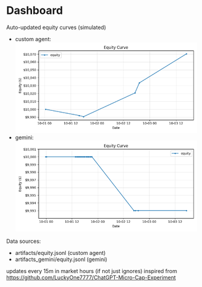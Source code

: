 # Dashboard

Auto-updated equity curves (simulated)

- custom agent: ![Equity Curve](artifacts/equity.png?v=6cd8140)
- gemini: ![Equity Curve (Gemini)](artifacts_gemini/equity.png?v=6cd8140)

Data sources:
- artifacts/equity.jsonl (custom agent)
- artifacts_gemini/equity.jsonl (gemini)

updates every 15m in market hours (if not just ignores)
inspired from https://github.com/LuckyOne7777/ChatGPT-Micro-Cap-Experiment